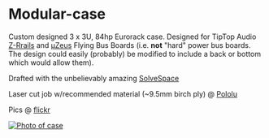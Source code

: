# Modular-case
Custom designed 3 x 3U, 84hp Eurorack case. Designed for TipTop Audio [Z-Rrails](http://www.tiptopaudio.com/zrails.php) and [μZeus](http://www.tiptopaudio.com/zeusmicro.php) Flying Bus Boards (i.e. **not** "hard" power bus boards. The design could easily (probably) be modified to include a back or bottom which would allow them).

Drafted with the unbelievably amazing [SolveSpace](http://solvespace.com/index.pl)

Laser cut job w/recommended material (~9.5mm birch ply) @ [Pololu](https://www.pololu.com/laserquote/1J39041/6f7e85a8)

Pics @ [flickr](https://www.flickr.com/photos/quaestor/albums/72157690877847445)

<a data-flickr-embed="true"  href="https://www.flickr.com/photos/quaestor/38992729971/in/album-72157690877847445/" title="Untitled"><img src="https://farm5.staticflickr.com/4637/38992729971_44264f27e6_k.jpg" alt="Photo of case"></a>
